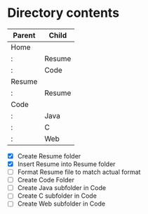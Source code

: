 # Directory contents

Parent | Child
------------ | -------------
Home | 
: | Resume
: | Code
Resume | 
: | Resume
Code | 
: | Java
: | C
: | Web

- [x] Create Resume folder
- [x] Insert Resume into Resume folder
- [ ] Format Resume file to match actual format
- [ ] Create Code Folder
- [ ] Create Java subfolder in Code
- [ ] Create C subfolder in Code
- [ ] Create Web subfolder in Code
